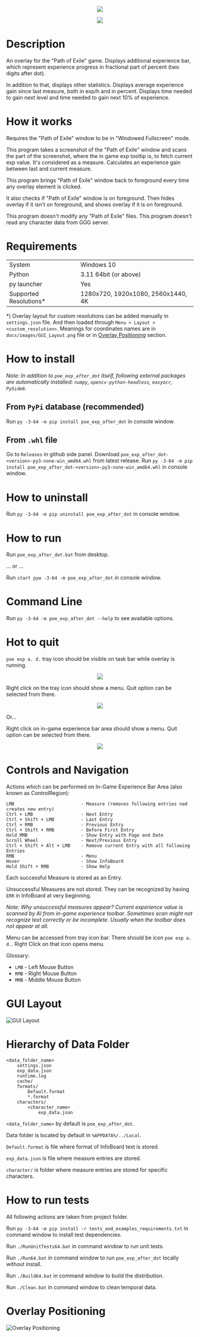 <p align="center"><img src="./docs/images/ExampleBar1.png"></p>
<p align="center"><img src="./docs/images/ExampleBar2.png"></p>

# Description

An overlay for the "Path of Exile" game. Displays additional experience bar, which represent experience progress in fractional part of percent (two digits after dot). 

In addition to that, displays other statistics.
Displays average experience gain since last measure, both in exp/h and in percent. 
Displays time needed to gain next level and time needed to gain next 10% of experience. 

# How it works

Requires the "Path of Exile" window to be in "Windowed Fullscreen" mode.

This program takes a screenshot of the "Path of Exile" window and scans the part of the screenshot, where the in game exp tooltip is, to fetch current exp value. It's considered as a measure. Calculates an experience gain between last and current measure.

This program brings "Path of Exile" window back to foreground every time any overlay element is clicked.

It also checks if "Path of Exile" window is on foreground. Then hides overlay if it isn't on foreground, and shows overlay if it is on foreground.

This program doesn't modify any "Path of Exile" files.
This program doesn't read any character data from GGG server.

# Requirements

|||
|---|---| 
| System | Windows 10 |
| Python | 3.11 64bit (or above) |
| py launcher | Yes |
| Supported Resolutions* | 1280x720, 1920x1080, 2560x1440, 4K |

*) Overlay layout for custom resolutions can be added manually in `settings.json` file. And then loaded through `Menu > Layout > <custom_resolution>`. Meanings for coordinates names are in `docs/images/GUI_Layout.png` file or in [Overlay Positioning](#overlay-positioning) section.

# How to install

*Note: In addition to `poe_exp_after_dot` itself, following external packages are automatically installed: `numpy`, `opencv-python-headless`, `easyocr`, `PySide6`.*

## From `PyPi` database (recommended)

Run `py -3-64 -m pip install poe_exp_after_dot` in console window.

## From `.whl` file

Go to `Releases` in github side panel. Download `poe_exp_after_dot-<version>-py3-none-win_amd64.whl` from latest release.
Run `py -3-64 -m pip install poe_exp_after_dot-<version>-py3-none-win_amd64.whl` in console window.

# How to uninstall

Run `py -3-64 -m pip uninstall poe_exp_after_dot` in console window.

# How to run

Run `poe_exp_after_dot.bat` from desktop.

... or ...

Run `start pyw -3-64 -m poe_exp_after_dot` in console window.

# Command Line

Run `py -3-64 -m poe_exp_after_dot --help` to see available options.

# Hot to quit

`poe exp a. d.` tray icon should be visible on task bar while overlay is running.
<p align="center"><img src="./docs/images/TaskBar.png"></p>
Right click on the tray icon should show a menu. Quit option can be selected from there.
<p align="center"><img src="./docs/images/TaskBarQuit.png"></p>

Or...

Right click on in-game experience bar area should show a menu. Quit option can be selected from there.
<p align="center"><img src="./docs/images/QuitFromGame.png"></p>

# Controls and Navigation

Actions which can be performed on In-Game Experience Bar Area (also known as ControlRegion):

```
LMB                         - Measure (removes following entries nad creates new entry)
Ctrl + LMB                  - Next Entry
Ctrl + Shift + LMB          - Last Entry
Ctrl + RMB                  - Previous Entry
Ctrl + Shift + RMB          - Before First Entry
Hold MMB                    - Show Entry with Page and Date
Scroll Wheel                - Next/Previous Entry
Ctrl + Shift + Alt + LMB    - Remove current Entry with all following Entries
RMB                         - Menu
Hover                       - Show InfoBoard
Hold Shift + RMB            - Show Help
```

Each successful Measure is stored as an Entry. 

Unsuccessful Measures are not stored. They can be recognized by having `ERR` in InfoBoard at very beginning.

*Note: Why unsuccessful measures appear? Current experience value is scanned by AI from in-game experience toolbar. Sometimes scan might not recognize text correctly or be incomplete. Usually when the toolbar does not appear at all.*

Menu can be accessed from tray icon bar. There should be icon `poe exp a. d.`. Right Click on that icon opens menu.

Glossary:
* `LMB` - Left Mouse Button
* `RMB` - Right Mouse Button
* `MMB` - Middle Mouse Button

# GUI Layout

![GUI Layout](./docs/images/GUI_Layout.png)

# Hierarchy of Data Folder

```
<data_folder_name>
    settings.json
    exp_data.json
    runtime.log
    cache/
    formats/
        Default.format
        *.format
    characters/
        <character_name>
            exp_data.json
```

`<data_folder_name>` by default is `poe_exp_after_dot`.

Data folder is located by default in `%APPDATA%/../Local`.

`Default.format` is file where format of InfoBoard text is stored.

`exp_data.json` is file where measure entries are stored.

`character/` is folder where measure entries are stored for specific characters.

# How to run tests

All following actions are taken from project folder.

Run `py -3-64 -m pip install -r tests_and_examples_requirements.txt` in command window to install test dependencies.

Run `./RunUnitTests64.bat` in command window to run unit tests.

Run `./Run64.bat` in command window to run `poe_exp_after_dot` locally without install.

Run `./Build64.bat` in command window to build the distribution.

Run `./Clean.bat` in command window to clean temporal data.

# Overlay Positioning 

![Overlay Positioning](./docs/images/InGameGUI_Positions.png)











